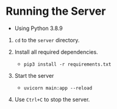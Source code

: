 # Running the Server

- Using Python 3.8.9

1. `cd` to the `server` directory.

2. Install all required dependencies.
    - `pip3 install -r requirements.txt`

3. Start the server
    - `uvicorn main:app --reload`

4. Use `Ctrl+C` to stop the server.